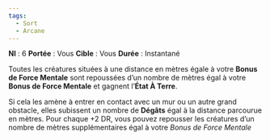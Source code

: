 ```yaml
---
tags:
  - Sort
  - Arcane
---
```

**NI** : 6
**Portée** : Vous
**Cible** : Vous
**Durée** : Instantané

Toutes les créatures situées à une distance en mètres égale à votre **Bonus de Force Mentale** sont repoussées d’un nombre de mètres égal à votre **Bonus de Force Mentale** et gagnent l’**État À Terre**. 

Si cela les amène à entrer en contact avec un mur ou un autre grand obstacle, elles subissent un nombre de **Dégâts** égal à la distance parcourue en mètres. Pour chaque +2 DR, vous pouvez repousser les créatures d’un nombre de mètres supplémentaires égal à votre *Bonus de Force Mentale*